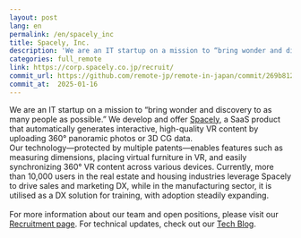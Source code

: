 ```yaml
---
layout: post
lang: en
permalink: /en/spacely_inc
title: Spacely, Inc.
description: 'We are an IT startup on a mission to “bring wonder and discovery to as many people as possible.” We develop and offer Spacely, a SaaS product that automatically generates interactive, high-quality VR content by uploading 360° panoramic photos or 3D CG data. Our technology—protected by multiple patents—enables features such as measuring dimensions, placing virtual furniture in VR, and easily synchronizing 360° VR content across various devices. Currently, more than 10,000 users in the real estate and housing industries leverage Spacely to drive sales and marketing DX, while in the manufacturing sector, it is utilised as a DX solution for training, with adoption steadily expanding.  For more information about our team and open positions, please visit our Recruitment page. For technical updates, check out our Tech Blog.'
categories: full_remote
link: https://corp.spacely.co.jp/recruit/
commit_url: https://github.com/remote-jp/remote-in-japan/commit/269b8121aa196f71e3b6ae053662484bf0056892
commit_at:  2025-01-16
---
```


<p>We are an IT startup on a mission to “bring wonder and discovery to as many people as possible.” We develop and offer <a href="https://info.spacely.co.jp/">Spacely</a>, a SaaS product that automatically generates interactive, high-quality VR content by uploading 360° panoramic photos or 3D CG data.<br />Our technology—protected by multiple patents—enables features such as measuring dimensions, placing virtual furniture in VR, and easily synchronizing 360° VR content across various devices. Currently, more than 10,000 users in the real estate and housing industries leverage Spacely to drive sales and marketing DX, while in the manufacturing sector, it is utilised as a DX solution for training, with adoption steadily expanding.<br /><br />For more information about our team and open positions, please visit our <a href="https://corp.spacely.co.jp/recruit/">Recruitment page</a>. For technical updates, check out our <a href="https://tech.spacely.co.jp/">Tech Blog</a>.</p>
